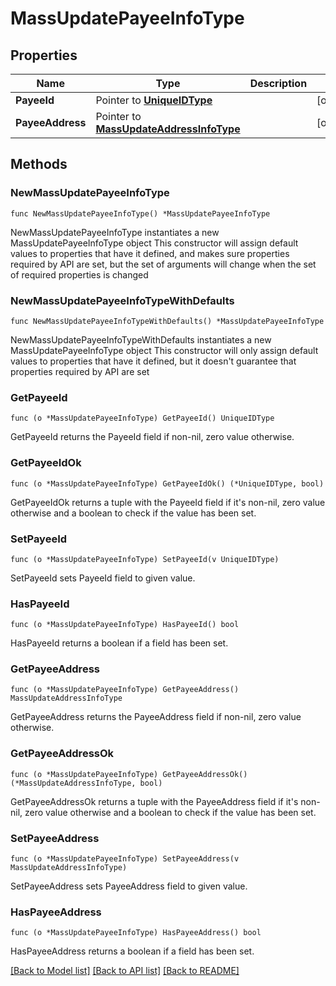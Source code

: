 # MassUpdatePayeeInfoType

## Properties

Name | Type | Description | Notes
------------ | ------------- | ------------- | -------------
**PayeeId** | Pointer to [**UniqueIDType**](UniqueIDType.md) |  | [optional] 
**PayeeAddress** | Pointer to [**MassUpdateAddressInfoType**](MassUpdateAddressInfoType.md) |  | [optional] 

## Methods

### NewMassUpdatePayeeInfoType

`func NewMassUpdatePayeeInfoType() *MassUpdatePayeeInfoType`

NewMassUpdatePayeeInfoType instantiates a new MassUpdatePayeeInfoType object
This constructor will assign default values to properties that have it defined,
and makes sure properties required by API are set, but the set of arguments
will change when the set of required properties is changed

### NewMassUpdatePayeeInfoTypeWithDefaults

`func NewMassUpdatePayeeInfoTypeWithDefaults() *MassUpdatePayeeInfoType`

NewMassUpdatePayeeInfoTypeWithDefaults instantiates a new MassUpdatePayeeInfoType object
This constructor will only assign default values to properties that have it defined,
but it doesn't guarantee that properties required by API are set

### GetPayeeId

`func (o *MassUpdatePayeeInfoType) GetPayeeId() UniqueIDType`

GetPayeeId returns the PayeeId field if non-nil, zero value otherwise.

### GetPayeeIdOk

`func (o *MassUpdatePayeeInfoType) GetPayeeIdOk() (*UniqueIDType, bool)`

GetPayeeIdOk returns a tuple with the PayeeId field if it's non-nil, zero value otherwise
and a boolean to check if the value has been set.

### SetPayeeId

`func (o *MassUpdatePayeeInfoType) SetPayeeId(v UniqueIDType)`

SetPayeeId sets PayeeId field to given value.

### HasPayeeId

`func (o *MassUpdatePayeeInfoType) HasPayeeId() bool`

HasPayeeId returns a boolean if a field has been set.

### GetPayeeAddress

`func (o *MassUpdatePayeeInfoType) GetPayeeAddress() MassUpdateAddressInfoType`

GetPayeeAddress returns the PayeeAddress field if non-nil, zero value otherwise.

### GetPayeeAddressOk

`func (o *MassUpdatePayeeInfoType) GetPayeeAddressOk() (*MassUpdateAddressInfoType, bool)`

GetPayeeAddressOk returns a tuple with the PayeeAddress field if it's non-nil, zero value otherwise
and a boolean to check if the value has been set.

### SetPayeeAddress

`func (o *MassUpdatePayeeInfoType) SetPayeeAddress(v MassUpdateAddressInfoType)`

SetPayeeAddress sets PayeeAddress field to given value.

### HasPayeeAddress

`func (o *MassUpdatePayeeInfoType) HasPayeeAddress() bool`

HasPayeeAddress returns a boolean if a field has been set.


[[Back to Model list]](../README.md#documentation-for-models) [[Back to API list]](../README.md#documentation-for-api-endpoints) [[Back to README]](../README.md)


